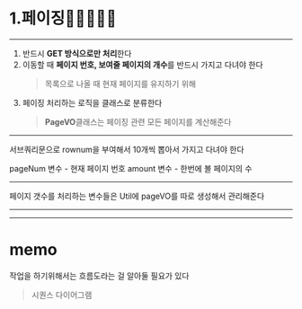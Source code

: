 # 1.페이징🤔🤔🤔🤔🤔

---

1. 반드시 **GET 방식으로만 처리**한다
2. 이동할 때 **페이지 번호, 보여줄 페이지의 개수**를 반드시 가지고 다녀야 한다
   > 목록으로 나올 때 현재 페이지를 유지하기 위해
3. 페이징 처리하는 로직을 클래스로 분류한다
   > **PageVO**클래스는 페이징 관련 모든 페이지를 계산해준다

---

서브쿼리문으로 rownum을 부여해서 10개씩 뽑아서 가지고 다녀야 한다

pageNum 변수 - 현재 페이지 번호
amount 변수 - 한번에 볼 페이지의 수

---

페이지 갯수를 처리하는 변수들은
Util에 pageVO를 따로 생성해서 관리해준다

---

---

# memo

작업을 하기위해서는 흐름도라는 걸 알아둘 필요가 있다

> 시퀀스 다이어그램
